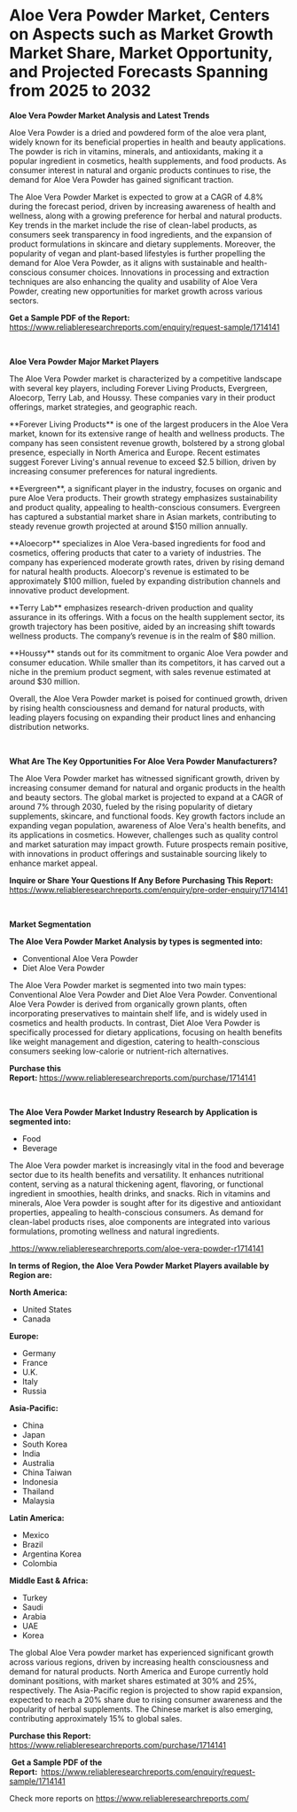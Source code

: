 <p><h1>Aloe Vera Powder Market, Centers on Aspects such as Market Growth Market Share, Market Opportunity, and Projected Forecasts Spanning from 2025 to 2032</h1></p><p><strong>Aloe Vera Powder Market Analysis and Latest Trends</strong></p>
<p><p>Aloe Vera Powder is a dried and powdered form of the aloe vera plant, widely known for its beneficial properties in health and beauty applications. The powder is rich in vitamins, minerals, and antioxidants, making it a popular ingredient in cosmetics, health supplements, and food products. As consumer interest in natural and organic products continues to rise, the demand for Aloe Vera Powder has gained significant traction.</p><p>The Aloe Vera Powder Market is expected to grow at a CAGR of 4.8% during the forecast period, driven by increasing awareness of health and wellness, along with a growing preference for herbal and natural products. Key trends in the market include the rise of clean-label products, as consumers seek transparency in food ingredients, and the expansion of product formulations in skincare and dietary supplements. Moreover, the popularity of vegan and plant-based lifestyles is further propelling the demand for Aloe Vera Powder, as it aligns with sustainable and health-conscious consumer choices. Innovations in processing and extraction techniques are also enhancing the quality and usability of Aloe Vera Powder, creating new opportunities for market growth across various sectors.</p></p>
<p><strong>Get a Sample PDF of the Report:&nbsp;</strong> <a href="https://www.reliableresearchreports.com/enquiry/request-sample/1714141?utm_campaign=1581&utm_medium=2&utm_source=Github&utm_content=ia&utm_term=11012025&utm_id=aloe-vera-powder">https://www.reliableresearchreports.com/enquiry/request-sample/1714141</a></p>
<p>&nbsp;</p>
<p><strong>Aloe Vera Powder Major Market Players</strong></p>
<p><p>The Aloe Vera Powder market is characterized by a competitive landscape with several key players, including Forever Living Products, Evergreen, Aloecorp, Terry Lab, and Houssy. These companies vary in their product offerings, market strategies, and geographic reach.</p><p>**Forever Living Products** is one of the largest producers in the Aloe Vera market, known for its extensive range of health and wellness products. The company has seen consistent revenue growth, bolstered by a strong global presence, especially in North America and Europe. Recent estimates suggest Forever Living's annual revenue to exceed $2.5 billion, driven by increasing consumer preferences for natural ingredients.</p><p>**Evergreen**, a significant player in the industry, focuses on organic and pure Aloe Vera products. Their growth strategy emphasizes sustainability and product quality, appealing to health-conscious consumers. Evergreen has captured a substantial market share in Asian markets, contributing to steady revenue growth projected at around $150 million annually.</p><p>**Aloecorp** specializes in Aloe Vera-based ingredients for food and cosmetics, offering products that cater to a variety of industries. The company has experienced moderate growth rates, driven by rising demand for natural health products. Aloecorp's revenue is estimated to be approximately $100 million, fueled by expanding distribution channels and innovative product development.</p><p>**Terry Lab** emphasizes research-driven production and quality assurance in its offerings. With a focus on the health supplement sector, its growth trajectory has been positive, aided by an increasing shift towards wellness products. The company’s revenue is in the realm of $80 million.</p><p>**Houssy** stands out for its commitment to organic Aloe Vera powder and consumer education. While smaller than its competitors, it has carved out a niche in the premium product segment, with sales revenue estimated at around $30 million. </p><p>Overall, the Aloe Vera Powder market is poised for continued growth, driven by rising health consciousness and demand for natural products, with leading players focusing on expanding their product lines and enhancing distribution networks.</p></p>
<p>&nbsp;</p>
<p><strong>What Are The Key Opportunities For Aloe Vera Powder Manufacturers?</strong></p>
<p><p>The Aloe Vera Powder market has witnessed significant growth, driven by increasing consumer demand for natural and organic products in the health and beauty sectors. The global market is projected to expand at a CAGR of around 7% through 2030, fueled by the rising popularity of dietary supplements, skincare, and functional foods. Key growth factors include an expanding vegan population, awareness of Aloe Vera's health benefits, and its applications in cosmetics. However, challenges such as quality control and market saturation may impact growth. Future prospects remain positive, with innovations in product offerings and sustainable sourcing likely to enhance market appeal.</p></p>
<p><strong>Inquire or Share Your Questions If Any Before Purchasing This Report:</strong> <a href="https://www.reliableresearchreports.com/enquiry/pre-order-enquiry/1714141?utm_campaign=1581&utm_medium=2&utm_source=Github&utm_content=ia&utm_term=11012025&utm_id=aloe-vera-powder">https://www.reliableresearchreports.com/enquiry/pre-order-enquiry/1714141</a></p>
<p>&nbsp;</p>
<p><strong>Market Segmentation</strong></p>
<p><strong>The Aloe Vera Powder Market Analysis by types is segmented into:</strong></p>
<p><ul><li>Conventional Aloe Vera Powder</li><li>Diet Aloe Vera Powder</li></ul></p>
<p><p>The Aloe Vera Powder market is segmented into two main types: Conventional Aloe Vera Powder and Diet Aloe Vera Powder. Conventional Aloe Vera Powder is derived from organically grown plants, often incorporating preservatives to maintain shelf life, and is widely used in cosmetics and health products. In contrast, Diet Aloe Vera Powder is specifically processed for dietary applications, focusing on health benefits like weight management and digestion, catering to health-conscious consumers seeking low-calorie or nutrient-rich alternatives.</p></p>
<p><strong>Purchase this Report:&nbsp;</strong><a href="https://www.reliableresearchreports.com/purchase/1714141?utm_campaign=1581&utm_medium=2&utm_source=Github&utm_content=ia&utm_term=11012025&utm_id=aloe-vera-powder">https://www.reliableresearchreports.com/purchase/1714141</a></p>
<p>&nbsp;</p>
<p><strong>The Aloe Vera Powder Market Industry Research by Application is segmented into:</strong></p>
<p><ul><li>Food</li><li>Beverage</li></ul></p>
<p><p>The Aloe Vera powder market is increasingly vital in the food and beverage sector due to its health benefits and versatility. It enhances nutritional content, serving as a natural thickening agent, flavoring, or functional ingredient in smoothies, health drinks, and snacks. Rich in vitamins and minerals, Aloe Vera powder is sought after for its digestive and antioxidant properties, appealing to health-conscious consumers. As demand for clean-label products rises, aloe components are integrated into various formulations, promoting wellness and natural ingredients.</p></p>
<p><a href="https://www.reliableresearchreports.com/aloe-vera-powder-r1714141?utm_campaign=1581&utm_medium=2&utm_source=Github&utm_content=ia&utm_term=11012025&utm_id=aloe-vera-powder">&nbsp;https://www.reliableresearchreports.com/aloe-vera-powder-r1714141</a></p>
<p><strong>In terms of Region, the Aloe Vera Powder Market Players available by Region are:</strong></p>
<p>
    <p> <strong> North America: </strong>
        <ul>
            <li>United States</li>
            <li>Canada</li>
        </ul>
        </p> 
    <p> <strong> Europe: </strong>
        <ul>
            <li>Germany</li>
            <li>France</li>
            <li>U.K.</li>
            <li>Italy</li>
            <li>Russia</li>
        </ul>
        </p> 
    <p> <strong> Asia-Pacific: </strong>
        <ul>
            <li>China</li>
            <li>Japan</li>
            <li>South Korea</li>
            <li>India</li>
            <li>Australia</li>
            <li>China Taiwan</li>
            <li>Indonesia</li>
            <li>Thailand</li>
            <li>Malaysia</li>
        </ul>
        </p> 
    <p> <strong> Latin America: </strong>
        <ul>
            <li>Mexico</li>
            <li>Brazil</li>
            <li>Argentina Korea</li>
            <li>Colombia</li>
        </ul>
        </p> 
    <p> <strong> Middle East & Africa: </strong>
        <ul>
            <li>Turkey</li>
            <li>Saudi</li>
            <li>Arabia</li>
            <li>UAE</li>
            <li>Korea</li>
        </ul>
    </p>
    </p>
<p><p>The global Aloe Vera powder market has experienced significant growth across various regions, driven by increasing health consciousness and demand for natural products. North America and Europe currently hold dominant positions, with market shares estimated at 30% and 25%, respectively. The Asia-Pacific region is projected to show rapid expansion, expected to reach a 20% share due to rising consumer awareness and the popularity of herbal supplements. The Chinese market is also emerging, contributing approximately 15% to global sales.</p></p>
<p><strong>Purchase this Report: </strong><a href="https://www.reliableresearchreports.com/purchase/1714141?utm_campaign=1581&utm_medium=2&utm_source=Github&utm_content=ia&utm_term=11012025&utm_id=aloe-vera-powder">https://www.reliableresearchreports.com/purchase/1714141</a></p>
<p>&nbsp;<strong>Get a Sample PDF of the Report:&nbsp;&nbsp;</strong><a href="https://www.reliableresearchreports.com/enquiry/request-sample/1714141?utm_campaign=1581&utm_medium=2&utm_source=Github&utm_content=ia&utm_term=11012025&utm_id=aloe-vera-powder">https://www.reliableresearchreports.com/enquiry/request-sample/1714141</a></p>
<p><strong></strong></p>
<p>Check more reports on <a href="https://www.reliableresearchreports.com/?utm_campaign=1581&utm_medium=2&utm_source=Github&utm_content=ia&utm_term=11012025&utm_id=aloe-vera-powder">https://www.reliableresearchreports.com/</a></p>
